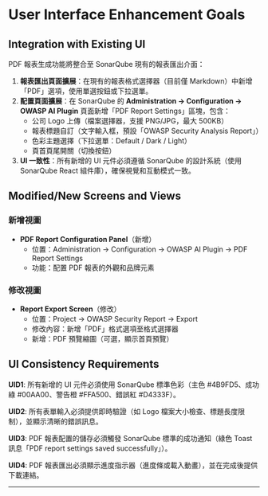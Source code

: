 # User Interface Enhancement Goals

## Integration with Existing UI

PDF 報表生成功能將整合至 SonarQube 現有的報表匯出介面：

1. **報表匯出頁面擴展**：在現有的報表格式選擇器（目前僅 Markdown）中新增「PDF」選項，使用單選按鈕或下拉選單。
2. **配置頁面擴展**：在 SonarQube 的 **Administration → Configuration → OWASP AI Plugin** 頁面新增「PDF Report Settings」區塊，包含：
   - 公司 Logo 上傳（檔案選擇器，支援 PNG/JPG，最大 500KB）
   - 報表標題自訂（文字輸入框，預設「OWASP Security Analysis Report」）
   - 色彩主題選擇（下拉選單：Default / Dark / Light）
   - 頁首頁尾開關（切換按鈕）
3. **UI 一致性**：所有新增的 UI 元件必須遵循 SonarQube 的設計系統（使用 SonarQube React 組件庫），確保視覺和互動模式一致。

## Modified/New Screens and Views

### 新增視圖
- **PDF Report Configuration Panel**（新增）
  - 位置：Administration → Configuration → OWASP AI Plugin → PDF Report Settings
  - 功能：配置 PDF 報表的外觀和品牌元素

### 修改視圖
- **Report Export Screen**（修改）
  - 位置：Project → OWASP Security Report → Export
  - 修改內容：新增「PDF」格式選項至格式選擇器
  - 新增：PDF 預覽縮圖（可選，顯示首頁預覽）

## UI Consistency Requirements

**UID1**: 所有新增的 UI 元件必須使用 SonarQube 標準色彩（主色 #4B9FD5、成功綠 #00AA00、警告橙 #FFA500、錯誤紅 #D4333F）。

**UID2**: 所有表單輸入必須提供即時驗證（如 Logo 檔案大小檢查、標題長度限制），並顯示清晰的錯誤訊息。

**UID3**: PDF 報表配置的儲存必須觸發 SonarQube 標準的成功通知（綠色 Toast 訊息「PDF report settings saved successfully」）。

**UID4**: PDF 報表匯出必須顯示進度指示器（進度條或載入動畫），並在完成後提供下載連結。

---
